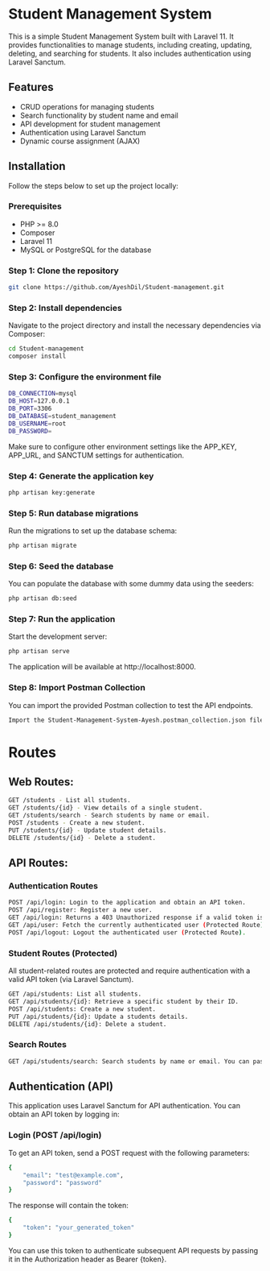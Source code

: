 # Student Management System

This is a simple Student Management System built with Laravel 11. It provides functionalities to manage students, including creating, updating, deleting, and searching for students. It also includes authentication using Laravel Sanctum.

## Features
- CRUD operations for managing students
- Search functionality by student name and email
- API development for student management
- Authentication using Laravel Sanctum
- Dynamic course assignment (AJAX)

## Installation

Follow the steps below to set up the project locally:

### Prerequisites
- PHP >= 8.0
- Composer
- Laravel 11
- MySQL or PostgreSQL for the database

### Step 1: Clone the repository

```bash
git clone https://github.com/AyeshDil/Student-management.git
```

### Step 2: Install dependencies
Navigate to the project directory and install the necessary dependencies via Composer:

```bash
cd Student-management
composer install
```

### Step 3: Configure the environment file

```bash
DB_CONNECTION=mysql
DB_HOST=127.0.0.1
DB_PORT=3306
DB_DATABASE=student_management
DB_USERNAME=root
DB_PASSWORD=
```


Make sure to configure other environment settings like the APP_KEY, APP_URL, and SANCTUM settings for authentication.

### Step 4: Generate the application key
```bash
php artisan key:generate
```

### Step 5: Run database migrations
Run the migrations to set up the database schema:

```bash
php artisan migrate
```

### Step 6: Seed the database
You can populate the database with some dummy data using the seeders:

```bash
php artisan db:seed
```


### Step 7: Run the application
Start the development server:

```bash
php artisan serve
```

The application will be available at http://localhost:8000.

### Step 8: Import Postman Collection

You can import the provided Postman collection to test the API endpoints.

```bash
Import the Student-Management-System-Ayesh.postman_collection.json file into Postman.
```

# Routes

## Web Routes:
```bash
GET /students - List all students.
GET /students/{id} - View details of a single student.
GET /students/search - Search students by name or email.
POST /students - Create a new student.
PUT /students/{id} - Update student details.
DELETE /students/{id} - Delete a student.
```

## API Routes:

### Authentication Routes
```bash
POST /api/login: Login to the application and obtain an API token.
POST /api/register: Register a new user.
GET /api/login: Returns a 403 Unauthorized response if a valid token is not provided.
GET /api/user: Fetch the currently authenticated user (Protected Route).
POST /api/logout: Logout the authenticated user (Protected Route).
```

### Student Routes (Protected)
All student-related routes are protected and require authentication with a valid API token (via Laravel Sanctum).

```bash
GET /api/students: List all students.
GET /api/students/{id}: Retrieve a specific student by their ID.
POST /api/students: Create a new student.
PUT /api/students/{id}: Update a students details.
DELETE /api/students/{id}: Delete a student.
```

### Search Routes
```bash
GET /api/students/search: Search students by name or email. You can pass name or email as query parameters to filter the students.
```



## Authentication (API)

This application uses Laravel Sanctum for API authentication. You can obtain an API token by logging in:

### Login (POST /api/login)
To get an API token, send a POST request with the following parameters:
```bash
{
    "email": "test@example.com",
    "password": "password"
}
```

The response will contain the token:

```bash
{
    "token": "your_generated_token"
}
```

You can use this token to authenticate subsequent API requests by passing it in the Authorization header as Bearer {token}.

